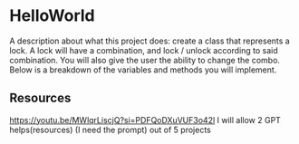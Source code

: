 # HelloWorld
A description about what this project does: create a class that represents a lock. A lock will have a combination, and lock / unlock according to said combination. You will also give the user the ability to change the combo. Below is a breakdown of the variables and methods you will implement.
## Resources
https://youtu.be/MWlqrLiscjQ?si=PDFQoDXuVUF3o42l
I will allow 2 GPT helps(resources) (I need the prompt) out of 5 projects
